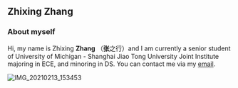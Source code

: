 ## Zhixing Zhang
### About myself
Hi, my name is Zhixing __Zhang__ （**张**之行）and I am currently a senior student of University of Michigan - Shanghai Jiao Tong University Joint Institute majoring in ECE, and minoring in DS. You can contact me via my [email](zhangzhixing@sjtu.edu.cn).

![IMG_20210213_153453](https://user-images.githubusercontent.com/64763619/165272390-81af8155-15f4-4972-a085-00c7bb64d04d.jpg)




